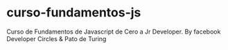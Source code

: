 # curso-fundamentos-js
Curso de Fundamentos de Javascript de Cero a Jr Developer. By facebook Developer Circles &amp; Pato de Turing
